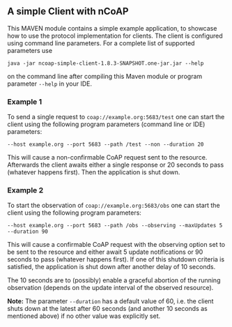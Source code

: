 ## A simple Client with nCoAP

This MAVEN module contains  a simple example application, to showcase how to use the protocol implementation for
clients. The client is configured using command line parameters. For a complete list of supported parameters use

`java -jar ncoap-simple-client-1.8.3-SNAPSHOT.one-jar.jar --help`

on the command line after compiling this Maven module or program parameter `--help` in your IDE.

### Example 1

To send a single request to `coap://example.org:5683/test` one can start the client using the following
program parameters (command line or IDE) parameters:

`--host example.org --port 5683 --path /test --non --duration 20`

This will cause a non-confirmable CoAP request sent to the resource.  Afterwards the client awaits either a single
response or 20 seconds to pass (whatever happens first). Then the application is shut down.

### Example 2

To start the observation of `coap://example.org:5683/obs` one can start the client using the following
program parameters:

`--host example.org --port 5683 --path /obs --observing --maxUpdates 5 --duration 90`

This will cause a confirmable CoAP request with the observing option set to be sent to the resource and either await 5
update notifications or 90 seconds to pass (whatever happens first). If one of this shutdown criteria is satisfied,
the application is shut down after another delay of 10 seconds.

The 10 seconds are to (possibly) enable a graceful abortion of the running observation (depends on the update interval
of the observed resource).

**Note:** The parameter `--duration` has a default value of 60, i.e. the client shuts down at the latest after 60
seconds (and another 10 seconds as mentioned above) if no other value was explicitly set.
